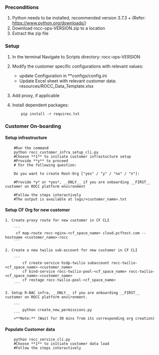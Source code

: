 
### Preconditions

1. Python needs to be installed, recommended version 3.7.3 + (Refer: <https://www.python.org/downloads/>)
2. Download rocc-ops-VERSION.zip to a location
3. Extract the zip file

### Setup

1. In the terminal Navigate to Scripts directory: rocc-ops-VERSION
2. Modify the customer specific configurations with relevant values:
    
    - update Configuration in **configs/config.ini
    - Update Excel sheet with relevant customer data:
        resources/ROCC_Data_Template.xlsx

3. Add proxy, if applicable
4. Install dependent packages:

    ```
        pip install -r requires.txt
    ```

### Customer On-boarding

#### Setup infrastructure

```
    #Run the command
    python rocc_customer_infra_setup_cli.py
    #Choose **1** to initiate customer infrastucture setup
    #Provide **y** to proceed
    # For the following question:

    Do you want to create Root-Org ["yes" / "y" / "no" / "n"]:

    #Provide *y* or *yes*, __ONLY__ if you are onboarding __FIRST__ customer on ROCC platform environment

    #Follow the steps interactively
    #The output is available at logs/<customer_name>.txt
```

#### Setup CF Org for new customer

    1. Create proxy route for new customer in CF CLI
        
        ```
         cf map-route rocc-nginx-<cf_space_name> cloud.pcftest.com --hostname <customer_name>-rocc
        ```

    2. Create a new twilio sub-account for new customer in CF CLI

        ```
            cf create-service hsdp-twilio subaccount rocc-twilio-<cf_space_name>-<customer_name>
            cf bind-service rocc-twilio-pool-<cf_space_name> rocc-twilio-<cf_space_name>-<customer_name>
            cf restage rocc-twilio-pool-<cf_space_name>
        ```

    3. Setup R-BAC infra, __ONLY__ if you are onboarding __FIRST__ customer on ROCC platform environment.
        
        ```
            python create_new_permissions.py
        ```
        >**Note:** (Wait for 30 mins from its corresponding org creation)

#### Populate Customer data 

```
    python rocc_service_cli.py
    #Choose **1** to initiate customer data load
    #Follow the steps interactively
```
